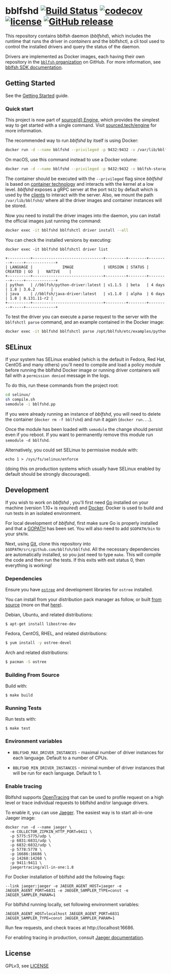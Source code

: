 # bblfshd [![Build Status](https://travis-ci.org/bblfsh/bblfshd.svg?branch=master)](https://travis-ci.org/bblfsh/bblfshd) [![codecov](https://codecov.io/gh/bblfsh/bblfshd/branch/master/graph/badge.svg)](https://codecov.io/gh/bblfsh/bblfshd) [![license](https://img.shields.io/badge/license-GPL--3.0-blue.svg)](https://github.com/bblfsh/bblfshd/blob/master/LICENSE) [![GitHub release](https://img.shields.io/github/release/bblfsh/bblfshd.svg)](https://github.com/bblfsh/bblfshd/releases)

This repository contains bblfsh daemon (*bblfshd*), which includes the
runtime that runs the driver in *containers* and the bblfshctl, a cli tool used
to control the installed drivers and query the status of the daemon.

Drivers are implemented as Docker images, each having their own repository in the 
[`bblfsh` organization](https://github.com/search?q=topic%3Adriver+org%3Abblfsh&type=Repositories)
on GitHub. For more information, see [bblfsh SDK documentation](https://doc.bblf.sh/writing-a-driver/babelfish-sdk.html).

## Getting Started

See the [Getting Started](https://doc.bblf.sh/using-babelfish/getting-started.html) guide.

### Quick start

This project is now part of [source{d} Engine](https://sourced.tech/engine),
which provides the simplest way to get started with a single command.
Visit [sourced.tech/engine](https://sourced.tech/engine) for more information.

The recommended way to run *bblfshd* by itself is using Docker:

```sh
docker run -d --name bblfshd --privileged -p 9432:9432 -v /var/lib/bblfshd:/var/lib/bblfshd bblfsh/bblfshd
```

On macOS, use this command instead to use a Docker volume:

```sh
docker run -d --name bblfshd --privileged -p 9432:9432 -v bblfsh-storage:/var/lib/bblfshd bblfsh/bblfshd
```


The container should be executed with the `--privileged` flag since *bblfshd* is
based on [container technology](https://github.com/opencontainers/runc/tree/master/libcontainer)
and interacts with the kernel at a low level. *bblfshd* exposes a gRPC server at
the port `9432` by default which is used by the [clients](https://github.com/search?q=topic%3Aclient+org%3Abblfsh&type=Repositories)
to interact with the server. Also, we mount the path `/var/lib/bblfshd/` where
all the driver images and container instances will be stored.

Now you need to install the driver images into the daemon, you can install
the official images just running the command:

```sh
docker exec -it bblfshd bblfshctl driver install --all
```

You can check the installed versions by executing:
```
docker exec -it bblfshd bblfshctl driver list
```

```
+----------+-------------------------------+---------+--------+---------+-----+-------------+
| LANGUAGE |             IMAGE             | VERSION | STATUS | CREATED | GO  |   NATIVE    |
+----------+-------------------------------+---------+--------+---------+-----+-------------+
| python   | //bblfsh/python-driver:latest | v1.1.5  | beta   | 4 days  | 1.8 | 3.6.2       |
| java     | //bblfsh/java-driver:latest   | v1.1.0  | alpha  | 6 days  | 1.8 | 8.131.11-r2 |
+----------+-------------------------------+---------+--------+---------+-----+-------------+
```

To test the driver you can execute a parse request to the server with the `bblfshctl parse` command,
and an example contained in the Docker image:

```sh
docker exec -it bblfshd bblfshctl parse /opt/bblfsh/etc/examples/python.py
```

## SELinux

If your system has SELinux enabled (which is the default in Fedora, Red Hat, CentOS
and many others) you'll need to compile and load a policy module before running the
bblfshd Docker image or running driver containers will fail with a `permission
denied` message in the logs. 

To do this, run these commands from the project root:

```bash
cd selinux/
sh compile.sh
semodule -i bblfshd.pp
```

If you were already running an instance of *bblfshd*, you will need to delete the
container (`docker rm -f bblfshd`) and run it again (`docker run...`).

Once the module has been loaded with `semodule` the change should persist even
if you reboot. If you want to permanently remove this module run `semodule -d bblfshd`.

Alternatively, you could set SELinux to permissive module with:

```
echo 1 > /sys/fs/selinux/enforce
```

(doing this on production systems which usually have SELinux enabled by default
should be strongly discouraged).

## Development

If you wish to work on *bblfshd* , you'll first need [Go](http://www.golang.org)
installed on your machine (version 1.10+ is *required*) and [Docker](https://docs.docker.com/engine/installation/).
Docker is used to build and run tests in an isolated environment.

For local development of *bblfshd*, first make sure Go is properly installed and
that a [GOPATH](http://golang.org/doc/code.html#GOPATH) has been set. You will
 also need to add `$GOPATH/bin` to your `$PATH`.

Next, using [Git](https://git-scm.com/), clone this repository into
`$GOPATH/src/github.com/bblfsh/bblfshd`. All the necessary dependencies are
automatically installed, so you just need to type `make`. This will compile the
code and then run the tests. If this exits with exit status 0, then everything
is working!


### Dependencies

Ensure you have [`ostree`](https://github.com/ostreedev/ostree) and development libraries for `ostree` installed.

You can install from your distribution pack manager as follow, or built [from source](https://github.com/ostreedev/ostree) (more on that [here](https://ostree.readthedocs.io/en/latest/#building)).

Debian, Ubuntu, and related distributions:
```
$ apt-get install libostree-dev
```

Fedora, CentOS, RHEL, and related distributions:
```bash
$ yum install -y ostree-devel
```

Arch and related distributions:

```bash
$ pacman -S ostree
```

### Building From Source

Build with:

```
$ make build
```

### Running Tests

Run tests with:

```
$ make test
```

### Environment variables

- `BBLFSHD_MAX_DRIVER_INSTANCES` - maximal number of driver instances for each language.
  Default to a number of CPUs.

- `BBLFSHD_MIN_DRIVER_INSTANCES` - minimal number of driver instances that will be run
  for each language. Default to 1.

### Enable tracing

Bblfshd supports [OpenTracing](https://opentracing.io/) that can be used to profile request on a high level or trace
individual requests to bblfshd and/or language drivers.

To enable it, you can use [Jaeger](https://www.jaegertracing.io/docs/1.8/getting-started/).
The easiest way is to start all-in-one Jaeger image:
```
docker run -d --name jaeger \
  -e COLLECTOR_ZIPKIN_HTTP_PORT=9411 \
  -p 5775:5775/udp \
  -p 6831:6831/udp \
  -p 6832:6832/udp \
  -p 5778:5778 \
  -p 16686:16686 \
  -p 14268:14268 \
  -p 9411:9411 \
  jaegertracing/all-in-one:1.8
```

For Docker installation of bblfshd add the following flags:
```
--link jaeger:jaeger -e JAEGER_AGENT_HOST=jaeger -e JAEGER_AGENT_PORT=6831 -e JAEGER_SAMPLER_TYPE=const -e JAEGER_SAMPLER_PARAM=1
```

For bblfshd running locally, set following environment variables:
```
JAEGER_AGENT_HOST=localhost JAEGER_AGENT_PORT=6831 JAEGER_SAMPLER_TYPE=const JAEGER_SAMPLER_PARAM=1
```

Run few requests, and check traces at http://localhost:16686.

For enabling tracing in production, consult [Jaeger documentation](https://www.jaegertracing.io/docs/1.8).

## License

GPLv3, see [LICENSE](LICENSE)


